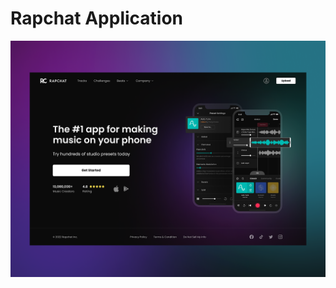 # Rapchat Application

![image](https://github.com/atonya-bravin/HTML-CSS-Handson/blob/main/Rapchat-App-Landing-Page/Resources/application%20background.png)